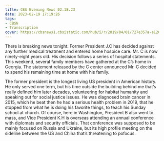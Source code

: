 ```yaml
---
title: CBS Evening News 02.18.23
date: 2023-02-19 17:19:26
tags:
- CBSN
- Transcription
cover: https://cbsnews1.cbsistatic.com/hub/i/r/2019/04/01/727e357a-a126-4138-a2c5-4d3222669d57/thumbnail/640x360/3ff2761028dc5c65cc4f07acd54bcd5c/cbsn2-logo-1920x1080.jpg
---
```

There is breaking news tonight. Former President J.C has decided against any further medical treatment and entered home hospice care. Mr. C is now ninety-eight years old. His decision follows a series of hospital statements. This weekend, several family members have gathered at the C’s home in Georgia. The statement released by the C center announced Mr. C decided to spend his remaining time at home with his family.

The former president is the longest living US president in American history. He only served one term, but his time outside the building behind me that’s really defined him later decades, volunteering for habitat humanity and speaking out for social justice issues. He was diagnosed brain cancer in 2015, which he beat then he had a serious health problem in 2019, that he stopped from what he is doing his favorite things, to teach his Sunday school at church. Of course, here in Washington, President B also went to mass, and Vice President K.H is overseas attending an annual conference with diplomats and security officials. That conference was supposed to be mainly focused on Russia and Ukraine, but its high profile meeting on the sideline between the US and China that’s threatening to pofocus. 
